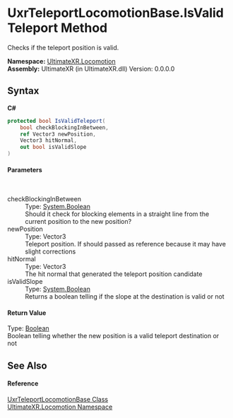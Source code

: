 # UxrTeleportLocomotionBase.IsValidTeleport Method 
 

Checks if the teleport position is valid.

**Namespace:**&nbsp;<a href="N_UltimateXR_Locomotion">UltimateXR.Locomotion</a><br />**Assembly:**&nbsp;UltimateXR (in UltimateXR.dll) Version: 0.0.0.0

## Syntax

**C#**<br />
``` C#
protected bool IsValidTeleport(
	bool checkBlockingInBetween,
	ref Vector3 newPosition,
	Vector3 hitNormal,
	out bool isValidSlope
)
```


#### Parameters
&nbsp;<dl><dt>checkBlockingInBetween</dt><dd>Type: <a href="https://docs.microsoft.com/dotnet/api/system.boolean" target="_blank" rel="noopener noreferrer">System.Boolean</a><br />Should it check for blocking elements in a straight line from the current position to the new position?</dd><dt>newPosition</dt><dd>Type: Vector3<br />Teleport position. If should passed as reference because it may have slight corrections</dd><dt>hitNormal</dt><dd>Type: Vector3<br />The hit normal that generated the teleport position candidate</dd><dt>isValidSlope</dt><dd>Type: <a href="https://docs.microsoft.com/dotnet/api/system.boolean" target="_blank" rel="noopener noreferrer">System.Boolean</a><br />Returns a boolean telling if the slope at the destination is valid or not</dd></dl>

#### Return Value
Type: <a href="https://docs.microsoft.com/dotnet/api/system.boolean" target="_blank" rel="noopener noreferrer">Boolean</a><br />Boolean telling whether the new position is a valid teleport destination or not

## See Also


#### Reference
<a href="T_UltimateXR_Locomotion_UxrTeleportLocomotionBase">UxrTeleportLocomotionBase Class</a><br /><a href="N_UltimateXR_Locomotion">UltimateXR.Locomotion Namespace</a><br />